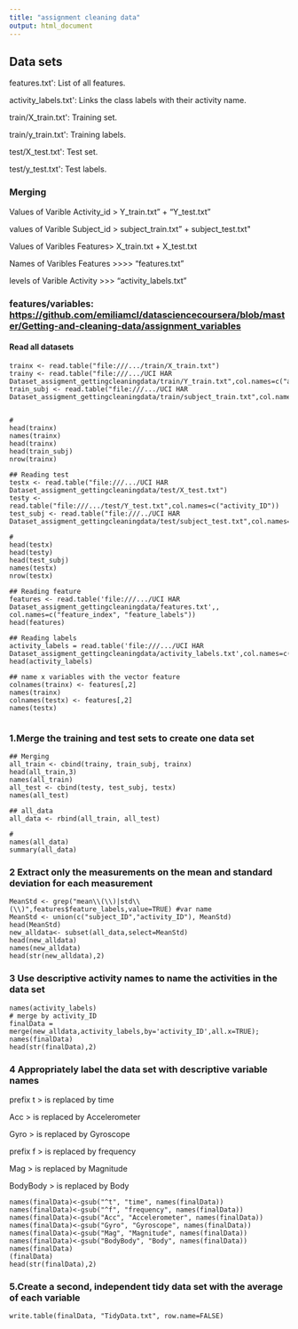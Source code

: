 ```yaml
---
title: "assignment cleaning data"
output: html_document
---
```


## Data sets

features.txt': List of all features.

activity_labels.txt': Links the class labels with their activity name.

train/X_train.txt': Training set.

train/y_train.txt': Training labels.

test/X_test.txt': Test set.

test/y_test.txt': Test labels.

### Merging

Values of Varible Activity_id > Y_train.txt” + “Y_test.txt”

values of Varible Subject_id  > subject_train.txt” + subject_test.txt"

Values of Varibles Features> X_train.txt + X_test.txt

Names of Varibles Features >>>> “features.txt”

levels of Varible Activity >>> “activity_labels.txt”


### features/variables: https://github.com/emiliamcl/datasciencecoursera/blob/master/Getting-and-cleaning-data/assignment_variables

#### Read all datasets

```{r cars}
trainx <- read.table("file:///.../train/X_train.txt")
trainy <- read.table("file:///.../UCI HAR Dataset_assigment_gettingcleaningdata/train/Y_train.txt",col.names=c("activity_ID"))
train_subj <- read.table("file:///.../UCI HAR Dataset_assigment_gettingcleaningdata/train/subject_train.txt",col.names=c("subject_ID"))


# 
head(trainx)
names(trainx)
head(trainx)
head(train_subj)
nrow(trainx)

## Reading test
testx <- read.table("file:///.../UCI HAR Dataset_assigment_gettingcleaningdata/test/X_test.txt")
testy <- read.table("file:///.../test/Y_test.txt",col.names=c("activity_ID"))
test_subj <- read.table("file:///../UCI HAR Dataset_assigment_gettingcleaningdata/test/subject_test.txt",col.names=c("subject_ID"))

# 
head(testx)
head(testy)
head(test_subj)
names(testx)
nrow(testx)

## Reading feature
features <- read.table('file:///.../UCI HAR Dataset_assigment_gettingcleaningdata/features.txt',, col.names=c("feature_index", "feature_labels"))
head(features)

## Reading labels
activity_labels = read.table('file:///.../UCI HAR Dataset_assigment_gettingcleaningdata/activity_labels.txt',col.names=c("activity_ID","activityType"))
head(activity_labels)

## name x variables with the vector feature
colnames(trainx) <- features[,2] 
names(trainx)
colnames(testx) <- features[,2] 
names(testx)


```

### 1.Merge the training and test sets to create one data set




```{r pressure, echo=FALSE}
## Merging
all_train <- cbind(trainy, train_subj, trainx)
head(all_train,3)
names(all_train)
all_test <- cbind(testy, test_subj, testx)
names(all_test)

## all_data
all_data <- rbind(all_train, all_test)

#
names(all_data)
summary(all_data)

```


### 2 Extract only the measurements on the mean and standard deviation for each measurement

```{r}
MeanStd <- grep("mean\\(\\)|std\\(\\)",features$feature_labels,value=TRUE) #var name
MeanStd <- union(c("subject_ID","activity_ID"), MeanStd)
head(MeanStd)
new_alldata<- subset(all_data,select=MeanStd) 
head(new_alldata)
names(new_alldata)
head(str(new_alldata),2)

```


### 3 Use descriptive activity names to name the activities in the data set

```{r}
names(activity_labels)
# merge by activity_ID
finalData = merge(new_alldata,activity_labels,by='activity_ID',all.x=TRUE);
names(finalData)
head(str(finalData),2)
```

### 4 Appropriately label the data set with descriptive variable names

prefix t > is replaced by time

Acc > is replaced by Accelerometer

Gyro > is replaced by Gyroscope

prefix f > is replaced by frequency

Mag > is replaced by Magnitude

BodyBody > is replaced by Body


```{r}
names(finalData)<-gsub("^t", "time", names(finalData))
names(finalData)<-gsub("^f", "frequency", names(finalData))
names(finalData)<-gsub("Acc", "Accelerometer", names(finalData))
names(finalData)<-gsub("Gyro", "Gyroscope", names(finalData))
names(finalData)<-gsub("Mag", "Magnitude", names(finalData))
names(finalData)<-gsub("BodyBody", "Body", names(finalData))
names(finalData)
(finalData)
head(str(finalData),2)
```

### 5.Create a second, independent tidy data set with the average of each variable
```{r}
write.table(finalData, "TidyData.txt", row.name=FALSE)
```


